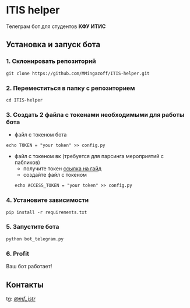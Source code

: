 # ITIS helper
Телеграм бот для студентов **КФУ ИТИС**

## Установка и запуск бота
### 1. Склонировать репозиторий
```shell
git clone https://github.com/MMingazoff/ITIS-helper.git
```
### 2. Переместиться в папку с репозиторием
```shell
cd ITIS-helper
```
### 3. Создать 2 файла с токенами необходимыми для работы бота
  - файл с токеном бота
  ```shell
  echo TOKEN = "your token" >> config.py
  ```
  - файл с токеном вк (требуется для парсинга мероприятий с пабликов)
    - получите токен [ссылка на гайд](https://dev.vk.com/api/getting-started#%D0%A0%D0%B5%D0%B3%D0%B8%D1%81%D1%82%D1%80%D0%B0%D1%86%D0%B8%D1%8F%20%D0%BF%D1%80%D0%B8%D0%BB%D0%BE%D0%B6%D0%B5%D0%BD%D0%B8%D1%8F)
    - создайте файл с токеном
    ```shell
    echo ACCESS_TOKEN = "your token" >> config.py
    ```
### 4. Установите зависимости
```shell
pip install -r requirements.txt
```
### 5. Запустите бота
```shell
python bot_telegram.py
```
### 6. Profit
Ваш бот работает!

## Контакты
tg: [_@mf_jstr_](https://t.me/mf_jstr)
